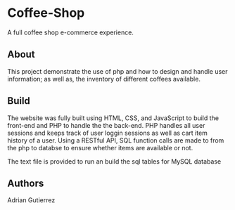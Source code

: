 # Coffee-Shop
A full coffee shop e-commerce experience.

## About
This project demonstrate the use of php and how to design and handle
user information; as well as, the inventory of different coffees available.

## Build
The website was fully built using HTML, CSS, and JavaScript to build the front-end
and PHP to handle the the back-end. PHP handles all user sessions and keeps track 
of user loggin sessions as well as cart item history of a user. Using a RESTful API,
SQL function calls are made to from the php to databse to ensure whether items are 
available or not.

The text file is provided to run an build the sql tables for MySQL database

## Authors
Adrian Gutierrez
